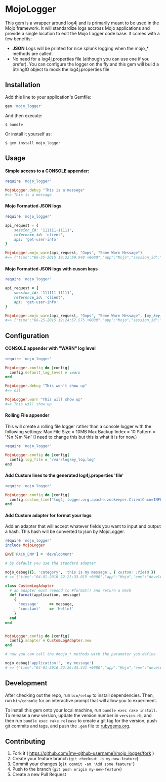 # MojoLogger

This gem is a wrapper around log4j and is primarily meant to be used in the Mojo framework. It will standardize logs accross Mojo applications and provide a single location to edit the Mojo Logger code base. It comes with a few benefits:

* **JSON** Logs will be printed for nice splunk logging when the mojo_* methods are called.
* No need for a log4j.properties file (although you can use one if you prefer). You can configure the logger on the fly and this gem will build a StringIO object to mock the log4j.properties file

## Installation

Add this line to your application's Gemfile:

```ruby
gem 'mojo_logger'
```

And then execute:

    $ bundle

Or install it yourself as:

    $ gem install mojo_logger

## Usage

#### Simple access to a CONSOLE appender:

```ruby
require 'mojo_logger'

MojoLogger.debug "This is a message"
#=> This is a message

```

#### Mojo Formatted JSON logs
```ruby
require 'mojo_logger'

api_request = {
    session_id: '111111-11111',
    reference_id: 'client',
    api: 'get-user-info'
}

MojoLogger.mojo_warn(api_request, "Oops", "Some Warn Message")
#=> {"time":"08-25-2015 19:22:59.940 +0000","app":"Mojo","session_id":"111111-11111","reference_id":"client","api":"get-user-info","category":"Oops","message":"Some Warn Message"}

```

#### Mojo Formatted JSON logs with cusom keys
```ruby
require 'mojo_logger'

api_request = {
    session_id: '111111-11111',
    reference_id: 'client',
    api: 'get-user-info'
}

MojoLogger.mojo_warn(api_request, "Oops", "Some Warn Message", {my_key: "Some value", my_other_key: :another_val})
#=> {"time":"08-25-2015 19:24:57.575 +0000","app":"Mojo","session_id":"111111-11111","reference_id":"client","api":"get-user-info","category":"Oops","message":"Some Warn Message","my_key":"Some value","my_other_key":"another_val"} 

```


## Configuration

#### CONSOLE appender with "WARN" log level
```ruby
require 'mojo_logger'

MojoLogger.config do |config|
  config.default_log_level = :warn
end

MojoLogger.debug "This won't show up"
#=> nil

MojoLogger.warn "This will show up"
#=> This will show up

```


#### Rolling File appender
This will create a rolling file logger rather than a console logger with the following settings:
Max File Size = 10MB
Max Backup Index = 10
Pattern = '%n %m %n'  (I need to change this but this is what it is for now.)

```ruby
require 'mojo_logger'

MojoLogger.config do |config|
  config.log_file = '/var/log/my_log.log'
end

```

#### Add Custom lines to the generated log4j.properties 'file'

```ruby
require 'mojo_logger'

MojoLogger.config do |config|
  config.custom_line("log4j.logger.org.apache.zookeeper.ClientCnxn=INFO")
end

```

#### Add Custom adapter for format your logs
Add an adapter that will accept whatever fields you want to input and output a hash.
This hash will be converted to json by MojoLogger.

```ruby
require 'mojo_logger'
include MojoLogger

ENV['RACK_ENV'] = 'development'

# by default you use the standard adapter

mojo_debug({}, 'category', 'this is my message', { custom: :field })
# => {"time":"04-01-2016 22:25:33.019 +0000","app":"Mojo","env":"development","session_id":null,"reference_id":null,"api":null,"category":"category","message":"this is my message","custom":"field"}

class CustomLogAdapter
  # an adapter must repond to #format() and return a Hash
  def format(application, message)
    {
      'message'     => message,
      'constant'    => 'Hello!'
    }
  end
end


MojoLogger.config do |config|
  config.adapter = CustomLogAdapter.new
end

# now you can call the #mojo_* methods with the parameter you define

mojo_debug('application!', 'my message')
# => {"time":"04-01-2016 22:26:43.441 +0000","app":"Mojo","env":"development","message":"my message","constant":"Hello!"}

```


## Development

After checking out the repo, run `bin/setup` to install dependencies. Then, run `bin/console` for an interactive prompt that will allow you to experiment.

To install this gem onto your local machine, run `bundle exec rake install`. To release a new version, update the version number in `version.rb`, and then run `bundle exec rake release` to create a git tag for the version, push git commits and tags, and push the `.gem` file to [rubygems.org](https://rubygems.org).

## Contributing

1. Fork it ( https://github.com/[my-github-username]/mojo_logger/fork )
2. Create your feature branch (`git checkout -b my-new-feature`)
3. Commit your changes (`git commit -am 'Add some feature'`)
4. Push to the branch (`git push origin my-new-feature`)
5. Create a new Pull Request
